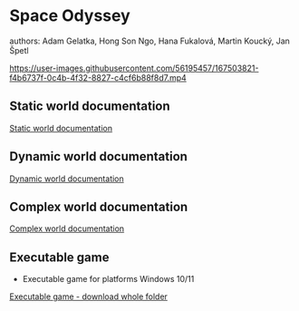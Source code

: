 # Space Odyssey

authors: Adam Gelatka, Hong Son Ngo, Hana Fukalová, Martin Koucký, Jan Špetl

https://user-images.githubusercontent.com/56195457/167503821-f4b6737f-0c4b-4f32-8827-c4cf6b88f8d7.mp4

## Static world documentation

[Static world documentation](doc/static_world/documentation1.md)

## Dynamic world documentation

[Dynamic world documentation](doc/dynamic_world/documentation2.md)

## Complex world documentation

[Complex world documentation](doc/complex_world/documentation3.md)

## Executable game

- Executable game for platforms Windows 10/11

[Executable game - download whole folder](https://gitlab.fit.cvut.cz/BI-VHS/b221projects/2021_space_odyssey/tree/master/build)
